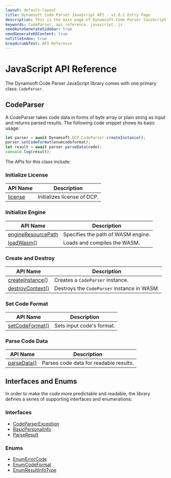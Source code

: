 ```yaml
---
layout: default-layout
title: Dynamsoft Code Parser JavaScript API - v1.0.2 Entry Page
description: This is the main page of Dynamsoft Code Parser JavaScript SDK API Reference.
keywords: CodeParser, api reference, javascript, js
needAutoGenerateSidebar: true
needGenerateH3Content: true
noTitleIndex: true
breadcrumbText: API Reference
---
```


# JavaScript API Reference

The Dynamsoft Code Parser JavaScript library comes with one primary class: `CodeParser`.

## CodeParser

A CodeParser takes code data in forms of byte array or plain string as input and returns parsed results. The following code snippet shows its basic usage:

```js
let parser = await Dynamsoft.DCP.CodeParser.createInstance();
parser.setCodeFormat(enumcodeformat);
let result = await parser.parseData(code);
console.log(result);
```

The APIs for this class include:

### Initialize License

| API Name | Description |
|---|---|
| [license](LicenseControl.md#license) | Initializes license of DCP. |

### Initialize Engine

| API Name | Description |
|---|---|
| [engineResourcePath](InitializationControl.md#engineresourcepath) | Specifies the path of WASM engine. |
| [loadWasm()](InitializationControl.md#loadwasm) | Loads and compiles the WASM. |

### Create and Destroy

| API Name | Description |
|---|---|
| [createInstance()](CodeParser.md#createinstance) | Creates a `CodeParser` instance. |
| [destroyContext()](CodeParser.md#destroycontext) | Destroys the `CodeParser` instance in WASM. |

### Set Code Format

| API Name | Description |
|---|---|
| [setCodeFormat()](CodeParser.md#setcodeformat) | Sets input code's format. |

### Parse Code Data

| API Name | Description |
|---|---|
| [parseData()](CodeParser.md#parsedata) | Parses code data for readable results. |

<!--

### Set Encryption Key

| API Name | Description |
|---|---|
| [setCryptoPublicKey()](CodeParser.md#setcryptopublickey) | Set a public key if code parsing needs. |
| [setCertificate()](CodeParser.md#setcertificate) | Set a certificate if code parsing needs. |

-->

## Interfaces and Enums

In order to make the code more predictable and readable, the library defines a series of supporting interfaces and enumerations:

### Interfaces

* [CodeParserException](../api-reference/interface/CodeParserEception.md)
* [BasicPersonalInfo](../api-reference/interface/BasicPersonalInfo.md)
* [ParseResult](../api-reference/interface/ParseResult.md)

### Enums

* [EnumErrorCode](../api-reference/enum/EnumErrorCode.md)
* [EnumCodeFormat](../api-reference/enum/EnumCodeFormat.md)
* [EnumResultInfoType](../api-reference/enum/EnumResultInfoType.md)
